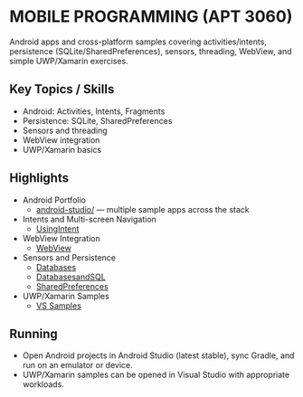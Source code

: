 # MOBILE PROGRAMMING (APT 3060)

Android apps and cross-platform samples covering activities/intents, persistence (SQLite/SharedPreferences), sensors, threading, WebView, and simple UWP/Xamarin exercises.

## Key Topics / Skills

- Android: Activities, Intents, Fragments
- Persistence: SQLite, SharedPreferences
- Sensors and threading
- WebView integration
- UWP/Xamarin basics

## Highlights

- Android Portfolio
  - [android-studio/](https://github.com/olivernjeru/apt/tree/main/major/apt3060/android-studio) — multiple sample apps across the stack
- Intents and Multi-screen Navigation
  - [UsingIntent](https://github.com/olivernjeru/apt/tree/main/major/apt3060/android-studio/UsingIntent)
- WebView Integration
  - [WebView](https://github.com/olivernjeru/apt/tree/main/major/apt3060/android-studio/WebView)
- Sensors and Persistence
  - [Databases](https://github.com/olivernjeru/apt/tree/main/major/apt3060/android-studio/Databases)
  - [DatabasesandSQL](https://github.com/olivernjeru/apt/tree/main/major/apt3060/android-studio/DatabasesandSQL)
  - [SharedPreferences](https://github.com/olivernjeru/apt/tree/main/major/apt3060/android-studio/SharedPreferences)
- UWP/Xamarin Samples
  - [VS Samples](https://github.com/olivernjeru/apt/tree/main/major/apt3060/vs)

## Running

- Open Android projects in Android Studio (latest stable), sync Gradle, and run on an emulator or device.
- UWP/Xamarin samples can be opened in Visual Studio with appropriate workloads.
